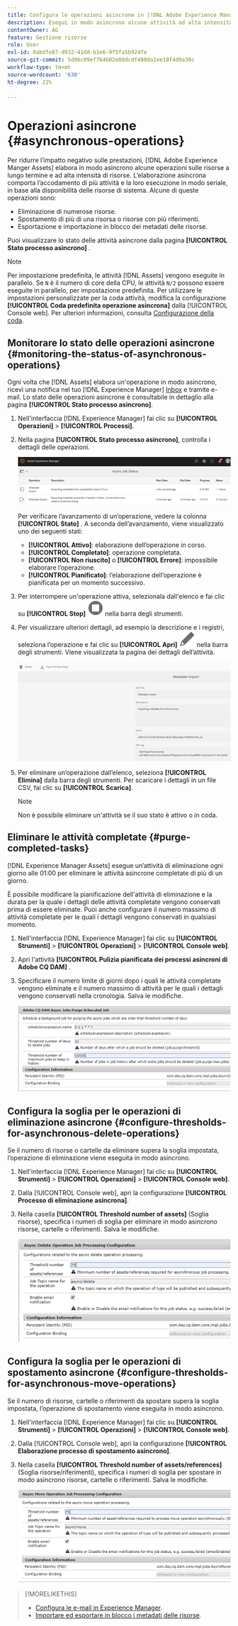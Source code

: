```yaml
---
title: Configura le operazioni asincrone in [!DNL Adobe Experience Manager].
description: Esegui in modo asincrono alcune attività ad alta intensità di risorse per ottimizzare le prestazioni in [!DNL Experience Manager Assets].
contentOwner: AG
feature: Gestione risorse
role: User
exl-id: 0abdfe87-d932-41dd-b1e6-9f5fa5b924fe
source-git-commit: 5d96c09ef764b02e08dcdf480da1ee18f4d9a30c
workflow-type: tm+mt
source-wordcount: '630'
ht-degree: 22%

---
```


# Operazioni asincrone {#asynchronous-operations}

Per ridurre l’impatto negativo sulle prestazioni, [!DNL Adobe Experience Manger Assets] elabora in modo asincrono alcune operazioni sulle risorse a lungo termine e ad alta intensità di risorse. L’elaborazione asincrona comporta l’accodamento di più attività e la loro esecuzione in modo seriale, in base alla disponibilità delle risorse di sistema. Alcune di queste operazioni sono:

* Eliminazione di numerose risorse.
* Spostamento di più di una risorsa o risorse con più riferimenti.
* Esportazione e importazione in blocco dei metadati delle risorse.

Puoi visualizzare lo stato delle attività asincrone dalla pagina **[!UICONTROL Stato processo asincrono]** .

>[!NOTE]
>
>Per impostazione predefinita, le attività [!DNL Assets] vengono eseguite in parallelo. Se `N` è il numero di core della CPU, le attività `N/2` possono essere eseguite in parallelo, per impostazione predefinita. Per utilizzare le impostazioni personalizzate per la coda attività, modifica la configurazione **[!UICONTROL Coda predefinita operazione asincrona]** dalla [!UICONTROL Console web]. Per ulteriori informazioni, consulta [Configurazione della coda](https://sling.apache.org/documentation/bundles/apache-sling-eventing-and-job-handling.html#queue-configurations).

## Monitorare lo stato delle operazioni asincrone {#monitoring-the-status-of-asynchronous-operations}

Ogni volta che [!DNL Assets] elabora un&#39;operazione in modo asincrono, ricevi una notifica nel tuo [!DNL Experience Manager] [Inbox](/help/sites-authoring/inbox.md) e tramite e-mail. Lo stato delle operazioni asincrone è consultabile in dettaglio alla pagina **[!UICONTROL Stato processo asincrono]**.

1. Nell&#39;interfaccia [!DNL Experience Manager] fai clic su **[!UICONTROL Operazioni]** > **[!UICONTROL Processi]**.

1. Nella pagina **[!UICONTROL Stato processo asincrono]**, controlla i dettagli delle operazioni.

   ![Stato e dettagli delle operazioni asincrone](assets/job_status.png)

   Per verificare l’avanzamento di un’operazione, vedere la colonna **[!UICONTROL Stato]** . A seconda dell’avanzamento, viene visualizzato uno dei seguenti stati:

   * **[!UICONTROL Attivo]**: elaborazione dell’operazione in corso.
   * **[!UICONTROL Completato]**: operazione completata.
   * **[!UICONTROL Non riuscito]** o **[!UICONTROL Errore]**: impossibile elaborare l’operazione.
   * **[!UICONTROL Pianificato]**: l’elaborazione dell’operazione è pianificata per un momento successivo.

1. Per interrompere un&#39;operazione attiva, selezionala dall&#39;elenco e fai clic su **[!UICONTROL Stop]** ![icona di arresto](assets/do-not-localize/stop_icon.svg) nella barra degli strumenti.

1. Per visualizzare ulteriori dettagli, ad esempio la descrizione e i registri, seleziona l’operazione e fai clic su **[!UICONTROL Apri]** ![open_icon](assets/do-not-localize/edit_icon.svg) nella barra degli strumenti. Viene visualizzata la pagina dei dettagli dell’attività.

   ![Dettagli di un’attività di importazione dei metadati](assets/job_details.png)

1. Per eliminare un’operazione dall’elenco, seleziona **[!UICONTROL Elimina]** dalla barra degli strumenti. Per scaricare i dettagli in un file CSV, fai clic su **[!UICONTROL Scarica]**.

   >[!NOTE]
   >
   >Non è possibile eliminare un&#39;attività se il suo stato è attivo o in coda.

## Eliminare le attività completate {#purge-completed-tasks}

[!DNL Experience Manager Assets] esegue un’attività di eliminazione ogni giorno alle 01:00 per eliminare le attività asincrone completate di più di un giorno.

<!-- TBD: Find out from the engineering team and mention the time zone of this 1:00 am task.
-->

È possibile modificare la pianificazione dell&#39;attività di eliminazione e la durata per la quale i dettagli delle attività completate vengono conservati prima di essere eliminate. Puoi anche configurare il numero massimo di attività completate per le quali i dettagli vengono conservati in qualsiasi momento.

1. Nell&#39;interfaccia [!DNL Experience Manager] fai clic su **[!UICONTROL Strumenti]** > **[!UICONTROL Operazioni]** > **[!UICONTROL Console web]**.
1. Apri l&#39;attività **[!UICONTROL Pulizia pianificata dei processi asincroni di Adobe CQ DAM]** .
1. Specificare il numero limite di giorni dopo i quali le attività completate vengono eliminate e il numero massimo di attività per le quali i dettagli vengono conservati nella cronologia. Salva le modifiche.

   ![Configurazione della rimozione pianificata delle attività asincrone](assets/purge_job.png)

## Configura la soglia per le operazioni di eliminazione asincrone {#configure-thresholds-for-asynchronous-delete-operations}

Se il numero di risorse o cartelle da eliminare supera la soglia impostata, l’operazione di eliminazione viene eseguita in modo asincrono.

1. Nell&#39;interfaccia [!DNL Experience Manager] fai clic su **[!UICONTROL Strumenti]** > **[!UICONTROL Operazioni]** > **[!UICONTROL Console web]**.
1. Dalla [!UICONTROL Console web], apri la configurazione **[!UICONTROL Processo di eliminazione asincrona]**.
1. Nella casella **[!UICONTROL Threshold number of assets]** (Soglia risorse), specifica i numeri di soglia per eliminare in modo asincrono risorse, cartelle o riferimenti. Salva le modifiche.

   ![Impostare il limite di soglia per l&#39;attività di eliminazione delle risorse](assets/delete_threshold.png)

## Configura la soglia per le operazioni di spostamento asincrone {#configure-thresholds-for-asynchronous-move-operations}

Se il numero di risorse, cartelle o riferimenti da spostare supera la soglia impostata, l’operazione di spostamento viene eseguita in modo asincrono.

1. Nell&#39;interfaccia [!DNL Experience Manager] fai clic su **[!UICONTROL Strumenti]** > **[!UICONTROL Operazioni]** > **[!UICONTROL Console web]**.
1. Dalla [!UICONTROL Console web], apri la configurazione **[!UICONTROL Elaborazione processo di spostamento asincrono]**.
1. Nella casella **[!UICONTROL Threshold number of assets/references]** (Soglia risorse/riferimenti), specifica i numeri di soglia per spostare in modo asincrono risorse, cartelle o riferimenti. Salva le modifiche.

   ![Impostare il limite di soglia per l&#39;attività di spostamento delle risorse](assets/move_threshold.png)

>[!MORELIKETHIS]
>
>* [Configura le e-mail in Experience Manager](/help/sites-administering/notification.md).
>* [Importare ed esportare in blocco i metadati delle risorse](/help/assets/metadata-import-export.md).

